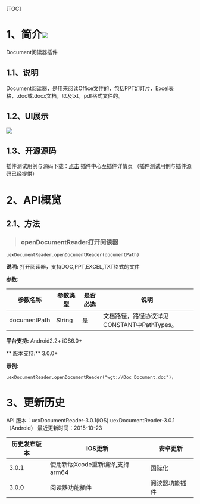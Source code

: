 [TOC]

# 1、简介[![](http://appcan-download.oss-cn-beijing.aliyuncs.com/%E5%85%AC%E6%B5%8B%2Fgf.png)]() 
Document阅读器插件

## 1.1、说明
Document阅读器，是用来阅读Office文件的，包括PPT幻灯片，Excel表格，.doc或.docx文档，以及txt，pdf格式文件的。

## 1.2、UI展示

 ![](http://newdocx.appcan.cn/docximg/144935q2015t7a4a.jpg)  

## 1.3、开源源码
插件测试用例与源码下载：[点击](http://plugin.appcan.cn/details.html?id=168_index) 插件中心至插件详情页 （插件测试用例与插件源码已经提供）

# 2、API概览

## 2.1、方法

> ### openDocumentReader打开阅读器

`uexDocumentReader.openDocumentReader(documentPath)`

**说明:**
打开阅读器，支持DOC,PPT,EXCEL,TXT格式的文件

**参数:**
 
|  参数名称 | 参数类型  | 是否必选  |  说明 |
| ------------ | ------------ | ------------ | ------------ |
| documentPath | String | 是 | 文档路径，路径协议详见CONSTANT中PathTypes。 |

**平台支持:**
Android2.2+
iOS6.0+

** 版本支持:**
3.0.0+

**示例:**

```
uexDocumentReader.openDocumentReader("wgt://Doc Document.doc");
```

# 3、更新历史

API 版本：uexDocumentReader-3.0.1(iOS) uexDocumentReader-3.0.1（Android）
最近更新时间：2015-10-23
 
|  历史发布版本 | iOS更新  | 安卓更新  |
| ------------ | ------------ | ------------ |
| 3.0.1  | 使用新版Xcode重新编译,支持arm64  | 国际化 |
| 3.0.0  | 阅读器功能插件  | 阅读器功能插件|
